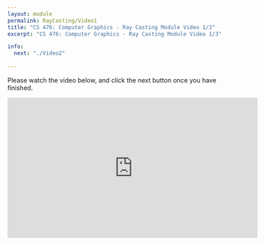 ```yaml
---
layout: module
permalink: RayCasting/Video1
title: "CS 476: Computer Graphics - Ray Casting Module Video 1/3"
excerpt: "CS 476: Computer Graphics - Ray Casting Module Video 1/3"

info:
  next: "./Video2"
  
---
```


Please watch the video below, and click the next button once you have finished. 

<iframe width="560" height="315" src="https://www.youtube.com/embed/lToOei6bD-M" frameborder="0" allow="accelerometer; autoplay; clipboard-write; encrypted-media; gyroscope; picture-in-picture" allowfullscreen></iframe>

